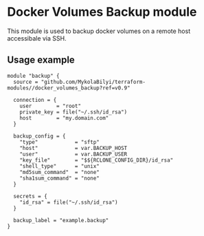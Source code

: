 # Docker Volumes Backup module

This module is used to backup docker volumes on a remote host accessibale via SSH.

## Usage example

```hcl
module "backup" {
  source = "github.com/MykolaBilyi/terraform-modules//docker_volumes_backup?ref=v0.9"

  connection = {
    user        = "root"
    private_key = file("~/.ssh/id_rsa")
    host        = "my.domain.com"
  }

  backup_config = {
    "type"            = "sftp"
    "host"            = var.BACKUP_HOST
    "user"            = var.BACKUP_USER
    "key_file"        = "$${RCLONE_CONFIG_DIR}/id_rsa"
    "shell_type"      = "unix"
    "md5sum_command"  = "none"
    "sha1sum_command" = "none"
  }

  secrets = {
    "id_rsa" = file("~/.ssh/id_rsa")
  }

  backup_label = "example.backup"
}
```
